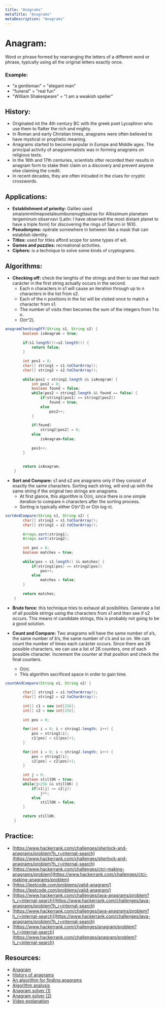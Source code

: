 ```yaml
---
title: "Anagrams"
metaTitle: "Anagrams"
metaDescription: "Anagrams"
---
```


# Anagram: 
Word or phrase formed by rearranging the letters of a different word or phrase, typically using all the original letters exactly once.

### Example:
- "a gentleman" = "elegant man"
- "funeral" = "real fun"
- "William Shakespeare" = "I am a weakish speller"

## History:
- Originated int the 4th century BC with the greek poet Lycophron who use them to flatter the rich and mighty.
- In Roman and early Christian times, anagrams were often believed to have mystical or prophetic meaning.
- Anagrams started to become popular in Europe and Middle ages. The principal activity of anagrammatists was in forming anagrams on religious texts.
- In the 16th and 17th centuries, scientists ofter recorded their results in anagram form to stake their claim on a discovery and prevent anyone else claiming the credit.
- In recent decades, they are often inlcuded in the clues for cryptic crosswords.

## Applications: 
- **Establishment of priority:** Galileo used smaismrmilmepoetaleumibunenugttauiras for Altissimum planetam tergeminum observavi (Latin: I have observed the most distant planet to have a triple form) for discovering the rings of Saturn in 1610.
- **Pseudonyms:** opérate somewhere in between like a mask that can establish identity.
- **Titles:** used for titles afford scope for some types of wit.
- **Games and puzzles:** recreational activities.
- **Ciphers:** is a technique to solve some kinds of cryptograms.

## Algorithms: 
- **Checking off:** check the lenghts of the strings and then to see that each carácter in the first string actually occurs in the second.
    - Each n characters in s1 will cause an iteration through up to n characters in the list from s2.
    - Each of the n positions in the list will be visited once to match a character from s1.
    - The number of visits then becomes the sum of the integers from 1 to n.
    - O(n^2).
```java
anagramCheckingOff(String s1, String s2) {
		boolean isAnagram = true;
		
		if(s1.length()!=s2.length()) {
			return false;
		}
		
		int pos1 = 0;
		char[] string1 = s1.toCharArray();
		char[] string2 = s2.toCharArray();
		
		while(pos1 < string1.length && isAnagram) {
			int pos2 = 0;
			boolean found = false;
			while(pos2 < string2.length && found == false) {
				if(string1[pos1] == string2[pos2])
					found = true;
				else
					pos2++;				
			}
			
			if(found)
				string2[pos2] = 0;
			else
				isAnagram=false;
			
			pos1++;
		}
		
		
		return isAnagram;
	}
```

- **Sort and Compare:** s1 and s2 are anagrams only if they consist of exactly the same characters. Sorting each string, will end up with the same string if the original two strings are anagrams.
    - At first glance, this algorithm is O(n), since there is one simple iteration to compare n characters after the sorting process.
    - Sorting is typically either O(n^2) or O(n log n).
```java
sortAndCompare(String s1, String s2) {
		char[] string1 = s1.toCharArray();
		char[] string2 = s2.toCharArray(); 
		
		Arrays.sort(string1);
		Arrays.sort(string2);
		
		int pos = 0;
		boolean matches = true;
		
		while(pos < s1.length() && matches) {
			if(string1[pos] == string2[pos])
				pos++;
			else
				matches = false;
		}
		
		return matches;
	}
```

- **Brute force:** this technique tries to exhaust all posibilities. Generate a list of all posible strings using the characters from s1 and then see if s2 occurs. This means n! candidate strings, this is probably not going to be a good solution. 

- **Count and Compare:** Two anagrams will have the same number of a’s, the same number of b’s, the same number of c’s and so on. We can count the number of times each carácter occurs. Since there are 26 possible characters, we can use a list of 26 counters, one of each possible character. Increment the counter at that position and check the final counters.
    - O(n).
    - This algorithm sacrificed space in order to gain time.
```java
countAndCompare(String s1, String s2) {
		
		char[] string1 = s1.toCharArray();
		char[] string2 = s2.toCharArray();
		
		int[] c1 = new int[256];
		int[] c2 = new int[256];
		
		int pos = 0;
		
		for(int i = 0; i < string1.length; i++) {
			pos = string1[i];
			c1[pos] = c1[pos]+1;
		}
		
		for(int i = 0; i < string2.length; i++) {
			pos = string2[i];
			c2[pos] = c2[pos]+1;
		}
		
		int j = 0;
		boolean stillOK = true;
		while(j<256 && stillOK) {
			if(c1[j] == c2[j])
				j++;
			else
				stillOK = false;
		}
		
		return stillOK;
	}
```

## Practice: 
- [https://www.hackerrank.com/challenges/sherlock-and-anagrams/problem?h_r=internal-search](https://www.hackerrank.com/challenges/sherlock-and-anagrams/problem?h_r=internal-search)
- [https://www.hackerrank.com/challenges/ctci-making-anagrams/problem](https://www.hackerrank.com/challenges/ctci-making-anagrams/problem)
- [https://leetcode.com/problems/valid-anagram/](https://leetcode.com/problems/valid-anagram/)
- [https://www.hackerrank.com/challenges/java-anagrams/problem?h_r=internal-search](https://www.hackerrank.com/challenges/java-anagrams/problem?h_r=internal-search)
- [https://www.hackerrank.com/challenges/java-anagrams/problem?h_r=internal-search](https://www.hackerrank.com/challenges/java-anagrams/problem?h_r=internal-search)
- [https://www.hackerrank.com/challenges/anagram/problem?h_r=internal-search](https://www.hackerrank.com/challenges/anagram/problem?h_r=internal-search)


## Resources: 

- [Anagram](https://en.wikipedia.org/wiki/Anagram)
- [History of anagrams](http://www.fun-with-words.com/anag_history.html)
- [An algorithm for finding anagrams](https://skerritt.blog/an-algorithm-for-finding-anagrams/)
- [Algorithm analysis](https://runestone.academy/runestone/books/published/pythonds/AlgorithmAnalysis/AnAnagramDetectionExample.html)
- [Anagram solver (1)](https://www.thewordfinder.com/anagram-solver/)
- [Anagram solver (2)](https://anagram-solver.io)
- [Video explanation](https://www.youtube.com/watch?v=3MwRGPPB4tw)
